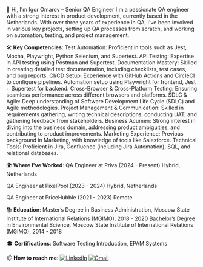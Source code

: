 👋 Hi, I'm Igor Omarov – Senior QA Engineer
I'm a passionate QA engineer with a strong interest in product development, currently based in the Netherlands. With over three years of experience in QA, I've been involved in various key projects, setting up QA processes from scratch, and working on automation, testing, and project management.

🛠 **Key Competencies**:
Test Automation: Proficient in tools such as Jest, Mocha, Playwright, Python Selenium, and Supertest.
API Testing: Expertise in API testing using Postman and Supertest.
Documentation Mastery: Skilled in creating detailed test documentation, including checklists, test cases, and bug reports.
CI/CD Setup: Experience with GitHub Actions and CircleCI to configure pipelines. Automation setup using Playwright for frontend, Jest + Supertest for backend.
Cross-Browser & Cross-Platform Testing: Ensuring seamless performance across different browsers and platforms.
SDLC & Agile: Deep understanding of Software Development Life Cycle (SDLC) and Agile methodologies.
Project Management & Communication: Skilled in requirements gathering, writing technical descriptions, conducting UAT, and gathering feedback from stakeholders.
Business Acumen: Strong interest in diving into the business domain, addressing product ambiguities, and contributing to product improvements.
Marketing Experience: Previous background in Marketing, with knowledge of tools like Salesforce.
Technical Tools: Proficient in Jira, Confluence (including Jira Automation), SQL, and relational databases.

🌍 **Where I've Worked**:
QA Engineer at Priva (2024 - Present)
Hybrid, Netherlands

QA Engineer at PixelPool (2023 - 2024)
Hybrid, Netherlands

QA Engineer at PriceHubble (2021 - 2023)
Remote


📚 **Education**:
Master’s Degree in Business Administration, Moscow State Institute of International Relations (MGIMO), 2018 - 2020
Bachelor’s Degree in Environmental Science, Moscow State Institute of International Relations (MGIMO), 2014 - 2018

🎓 **Certifications**:
Software Testing Introduction, EPAM Systems

📫 **How to reach me**:
[![LinkedIn](https://img.shields.io/badge/LinkedIn-Igor%20Omarov-blue?logo=linkedin&logoColor=white&style=for-the-badge)](https://www.linkedin.com/in/igor-omarov/)
[![Gmail](https://img.shields.io/badge/Gmail-xyarriddi@gmail.com-red?logo=gmail&logoColor=white&style=for-the-badge)](mailto:xyarriddi@gmail.com)
